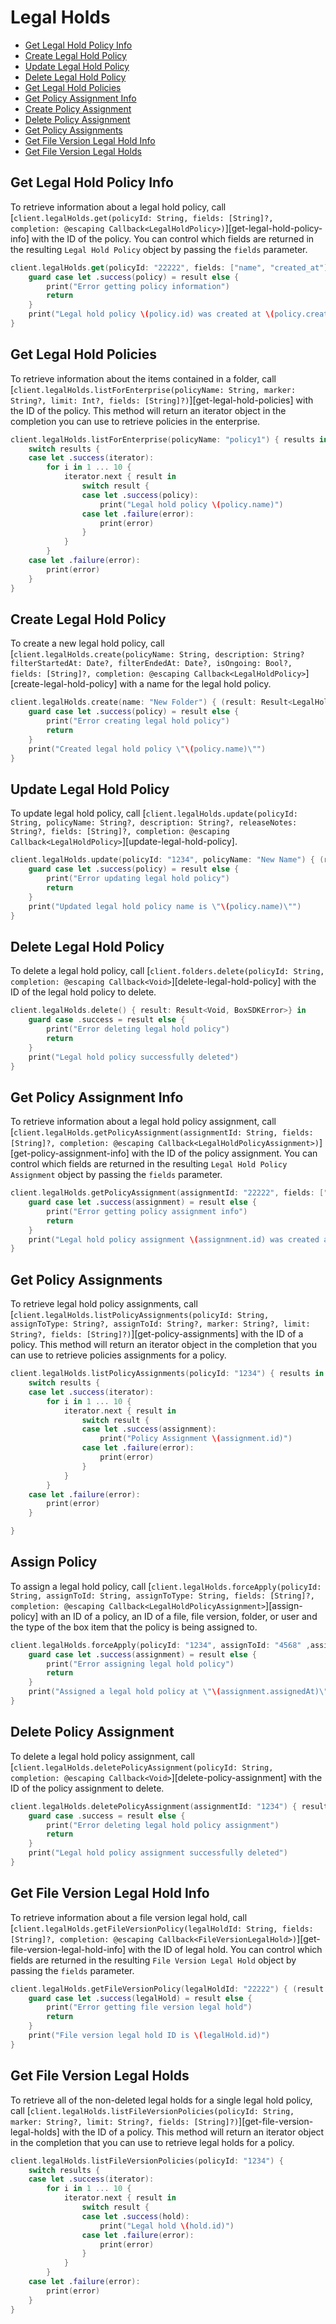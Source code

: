 Legal Holds
=======

<!-- START doctoc generated TOC please keep comment here to allow auto update -->
<!-- DON'T EDIT THIS SECTION, INSTEAD RE-RUN doctoc TO UPDATE -->

- [Get Legal Hold Policy Info](#get-legal-hold-policy-info)
- [Create Legal Hold Policy](#create-legal-hold-policy)
- [Update Legal Hold Policy](#update-legal-hold-policy)
- [Delete Legal Hold Policy](#delete-legal-hold-policy)
- [Get Legal Hold Policies](#get-legal-hold-policies)
- [Get Policy Assignment Info](#get-policy-assignment-info)
- [Create Policy Assignment](#create-policy-assignment)
- [Delete Policy Assignment](#delete-policy-assignment)
- [Get Policy Assignments](#get-policy-assignments)
- [Get File Version Legal Hold Info](#get-file-version-legal-hold-info)
- [Get File Version Legal Holds](#get-file-version-legal-holds)

<!-- END doctoc generated TOC please keep comment here to allow auto update -->

Get Legal Hold Policy Info
---------------

To retrieve information about a legal hold policy, call
[`client.legalHolds.get(policyId: String, fields: [String]?, completion: @escaping Callback<LegalHoldPolicy>)`][get-legal-hold-policy-info]
with the ID of the policy.  You can control which fields are returned in the resulting `Legal Hold Policy` object by passing the
`fields` parameter.

```swift
client.legalHolds.get(policyId: "22222", fields: ["name", "created_at"]) { (result: Result<LegalHoldPolicy, BoxSDKError>) in
    guard case let .success(policy) = result else {
        print("Error getting policy information")
        return
    }
    print("Legal hold policy \(policy.id) was created at \(policy.createdAt)")
}
```

Get Legal Hold Policies
----------------

To retrieve information about the items contained in a folder, call
[`client.legalHolds.listForEnterprise(policyName: String, marker: String?, limit: Int?, fields: [String]?)`][get-legal-hold-policies]
with the ID of the policy.  This method will return an iterator object in the completion you can use to retrieve policies in the enterprise.

```swift
client.legalHolds.listForEnterprise(policyName: "policy1") { results in
    switch results {
    case let .success(iterator):
        for i in 1 ... 10 {
            iterator.next { result in
                switch result {
                case let .success(policy):
                    print("Legal hold policy \(policy.name)")
                case let .failure(error):
                    print(error)
                }
            }
        }
    case let .failure(error):
        print(error)
    }
}
```

Create Legal Hold Policy
-------------

To create a new legal hold policy, call
[`client.legalHolds.create(policyName: String, description: String? filterStartedAt: Date?, filterEndedAt: Date?, isOngoing: Bool?, fields: [String]?, completion: @escaping Callback<LegalHoldPolicy>`][create-legal-hold-policy]
with a name for the legal hold policy.

```swift
client.legalHolds.create(name: "New Folder") { (result: Result<LegalHoldPolicy, BoxSDKError>) in
    guard case let .success(policy) = result else {
        print("Error creating legal hold policy")
        return
    }
    print("Created legal hold policy \"\(policy.name)\"")
}
```

Update Legal Hold Policy
-------------

To update legal hold policy, call
[`client.legalHolds.update(policyId: String, policyName: String?, description: String?, releaseNotes: String?, fields: [String]?, completion: @escaping Callback<LegalHoldPolicy>`][update-legal-hold-policy].

```swift
client.legalHolds.update(policyId: "1234", policyName: "New Name") { (result: Result<LegalHoldPolicy, BoxSDKError>) in
    guard case let .success(policy) = result else {
        print("Error updating legal hold policy")
        return
    }
    print("Updated legal hold policy name is \"\(policy.name)\"")
}
```

Delete Legal Hold Policy
-------------

To delete a legal hold policy, call
[`client.folders.delete(policyId: String, completion: @escaping Callback<Void>`][delete-legal-hold-policy]
with the ID of the legal hold policy to delete.

```swift
client.legalHolds.delete() { result: Result<Void, BoxSDKError>} in
    guard case .success = result else {
        print("Error deleting legal hold policy")
        return
    }
    print("Legal hold policy successfully deleted")
}
```

Get Policy Assignment Info
---------------

To retrieve information about a legal hold policy assignment, call
[`client.legalHolds.getPolicyAssignment(assignmentId: String, fields: [String]?, completion: @escaping Callback<LegalHoldPolicyAssignment>)`][get-policy-assignment-info]
with the ID of the policy assignment.  You can control which fields are returned in the resulting `Legal Hold Policy Assignment` object by passing the
`fields` parameter.

```swift
client.legalHolds.getPolicyAssignment(assignmentId: "22222", fields: ["assigned_at"]) { (result: Result<LegalHoldPolicyAssignment, BoxSDKError>) in
    guard case let .success(assignment) = result else {
        print("Error getting policy assignment info")
        return
    }
    print("Legal hold policy assignment \(assignmnent.id) was created at \(assignment.assignedAt)")
}
```

Get Policy Assignments
----------------

To retrieve legal hold policy assignments, call
[`client.legalHolds.listPolicyAssignments(policyId: String, assignToType: String?, assignToId: String?, marker: String?, limit: String?, fields: [String]?)`][get-policy-assignments]
with the ID of a policy.  This method will return an iterator object in the completion that you can use to retrieve policies assignments for a policy.

```swift
client.legalHolds.listPolicyAssignments(policyId: "1234") { results in
    switch results {
    case let .success(iterator):
        for i in 1 ... 10 {
            iterator.next { result in
                switch result {
                case let .success(assignment):
                    print("Policy Assignment \(assignment.id)")
                case let .failure(error):
                    print(error)
                }
            }
        }
    case let .failure(error):
        print(error)
    }

}
```

Assign Policy
-------------

To assign a legal hold policy, call
[`client.legalHolds.forceApply(policyId: String, assignToId: String, assignToType: String, fields: [String]?, completion: @escaping Callback<LegalHoldPolicyAssignment>`][assign-policy]
with an ID of a policy, an ID of a file, file version, folder, or user and the type of the box item that the policy is being assigned to.

```swift
client.legalHolds.forceApply(policyId: "1234", assignToId: "4568" ,assignToType: "file") { (result: Result<LegalHoldPolicyAssignment, BoxSDKError>) in
    guard case let .success(assignment) = result else {
        print("Error assigning legal hold policy")
        return
    }
    print("Assigned a legal hold policy at \"\(assignment.assignedAt)\"")
}
```

Delete Policy Assignment
-------------

To delete a legal hold policy assignment, call
[`client.legalHolds.deletePolicyAssignment(policyId: String, completion: @escaping Callback<Void>`][delete-policy-assignment]
with the ID of the policy assignment to delete.

```swift
client.legalHolds.deletePolicyAssignment(assignmentId: "1234") { result: Result<Void, BoxSDKError>} in
    guard case .success = result else {
        print("Error deleting legal hold policy assignment")
        return
    }
    print("Legal hold policy assignment successfully deleted")
}
```

Get File Version Legal Hold Info
---------------

To retrieve information about a file version legal hold, call
[`client.legalHolds.getFileVersionPolicy(legalHoldId: String, fields: [String]?, completion: @escaping Callback<FileVersionLegalHold>)`][get-file-version-legal-hold-info]
with the ID of legal hold.  You can control which fields are returned in the resulting `File Version Legal Hold` object by passing the
`fields` parameter.

```swift
client.legalHolds.getFileVersionPolicy(legalHoldId: "22222") { (result: Result<FileVersionLegalHold, BoxSDKError>) in
    guard case let .success(legalHold) = result else {
        print("Error getting file version legal hold")
        return
    }
    print("File version legal hold ID is \(legalHold.id)")
}
```

Get File Version Legal Holds
----------------

To retrieve all of the non-deleted legal holds for a single legal hold policy, call
[`client.legalHolds.listFileVersionPolicies(policyId: String, marker: String?, limit: String?, fields: [String]?)`][get-file-version-legal-holds]
with the ID of a policy.  This method will return an iterator object in the completion that you can use to retrieve legal holds for a policy.

```swift
client.legalHolds.listFileVersionPolicies(policyId: "1234") {
    switch results {
    case let .success(iterator):
        for i in 1 ... 10 {
            iterator.next { result in
                switch result {
                case let .success(hold):
                    print("Legal hold \(hold.id)")
                case let .failure(error):
                    print(error)
                }
            }
        }
    case let .failure(error):
        print(error)
    }
}
```